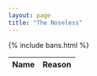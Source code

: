 ```yaml
---
layout: page
title: "The Noseless"
---
```


<table>
	<thead>
		<tr>
			<th>Name</th>
			<th>Reason</th>
		</tr>
	</thead>
	<tbody>
		{% include bans.html %}
	</tbody>
</table>
<div class="personell">
	<audio src="/assets/personell.mp3" autoplay="autoplay" type="audio/mpeg" loop preload></audio>
</div>
